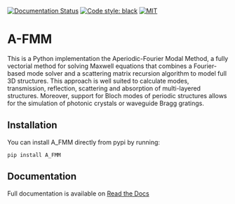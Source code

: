 [![Documentation Status](https://readthedocs.org/projects/a-fmm/badge/?version=latest)](https://a-fmm.readthedocs.io/en/latest/?badge=latest)
[![Code style: black](https://img.shields.io/badge/code%20style-black-000000.svg)](https://github.com/psf/black)
[![MIT](https://img.shields.io/github/license/gdsfactory/gdsfactory)](https://choosealicense.com/licenses/mit/)

# A-FMM

This is a Python implementation the Aperiodic-Fourier Modal Method, a fully vectorial method for solving Maxwell equations that combines a Fourier-based mode solver and a scattering matrix recursion algorithm to model full 3D structures. This approach is well suited to calculate modes, transmission, reflection, scattering and absorption of multi-layered structures. Moreover, support for Bloch modes of periodic structures allows for the simulation of photonic crystals or waveguide Bragg gratings.

## Installation
You can install A_FMM directly from pypi by running:

    pip install A_FMM


## Documentation
Full documentation is available on [Read the Docs](https://a-fmm.readthedocs.io)

